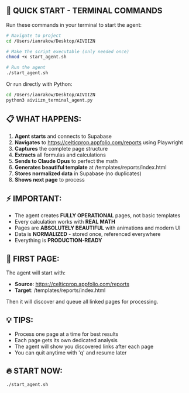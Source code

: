 ## 🚀 QUICK START - TERMINAL COMMANDS

Run these commands in your terminal to start the agent:

```bash
# Navigate to project
cd /Users/ianrakow/Desktop/AIVIIZN

# Make the script executable (only needed once)
chmod +x start_agent.sh

# Run the agent
./start_agent.sh
```

Or run directly with Python:

```bash
cd /Users/ianrakow/Desktop/AIVIIZN
python3 aiviizn_terminal_agent.py
```

## 📋 WHAT HAPPENS:

1. **Agent starts** and connects to Supabase
2. **Navigates** to https://celticprop.appfolio.com/reports using Playwright
3. **Captures** the complete page structure
4. **Extracts** all formulas and calculations
5. **Sends to Claude Opus** to perfect the math
6. **Generates beautiful template** at /templates/reports/index.html
7. **Stores normalized data** in Supabase (no duplicates)
8. **Shows next page** to process

## ⚡ IMPORTANT:

- The agent creates **FULLY OPERATIONAL** pages, not basic templates
- Every calculation works with **REAL MATH**
- Pages are **ABSOLUTELY BEAUTIFUL** with animations and modern UI
- Data is **NORMALIZED** - stored once, referenced everywhere
- Everything is **PRODUCTION-READY**

## 🎯 FIRST PAGE:

The agent will start with:
- **Source**: https://celticprop.appfolio.com/reports  
- **Target**: /templates/reports/index.html

Then it will discover and queue all linked pages for processing.

## 💡 TIPS:

- Process one page at a time for best results
- Each page gets its own dedicated analysis
- The agent will show you discovered links after each page
- You can quit anytime with 'q' and resume later

## 🔥 START NOW:

```bash
./start_agent.sh
```

